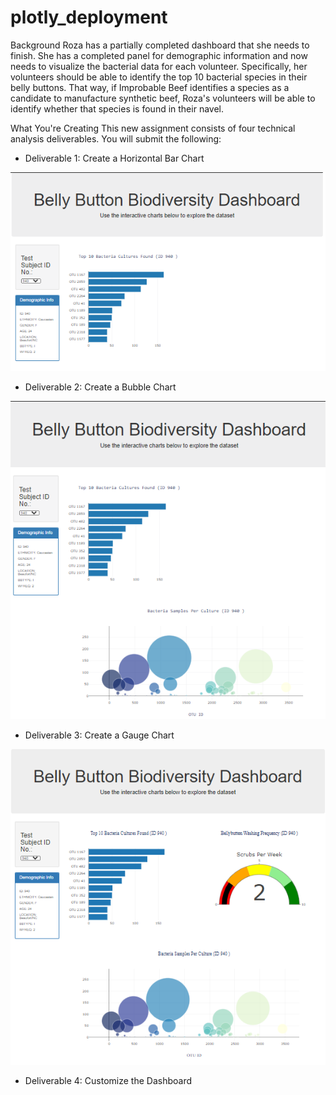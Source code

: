 # plotly_deployment

Background
Roza has a partially completed dashboard that she needs to finish. She has a completed panel for demographic information and now needs to visualize the bacterial data for each volunteer. Specifically, her volunteers should be able to identify the top 10 bacterial species in their belly buttons. That way, if Improbable Beef identifies a species as a candidate to manufacture synthetic beef, Roza's volunteers will be able to identify whether that species is found in their navel.

What You're Creating
This new assignment consists of four technical analysis deliverables. You will submit the following:

- Deliverable 1: Create a Horizontal Bar Chart

![](static/images/Deliverable1.PNG)

- Deliverable 2: Create a Bubble Chart

![](static/images/Deliverable2.PNG)

- Deliverable 3: Create a Gauge Chart

![](static/images/Deliverable3.PNG)

- Deliverable 4: Customize the Dashboard
